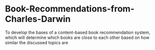# Book-Recommendations-from-Charles-Darwin
To develop the bases of a content-based book recommendation system, which will determine which books are close to each other based on how similar the discussed topics are
